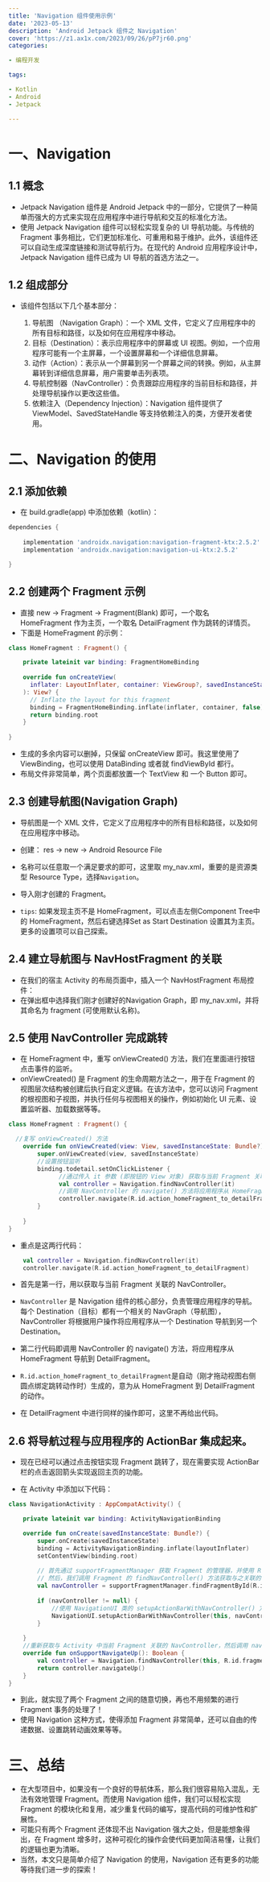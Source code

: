 ```yaml
---
title: 'Navigation 组件使用示例'
date: '2023-05-13'
description: 'Android Jetpack 组件之 Navigation'
cover: 'https://z1.ax1x.com/2023/09/26/pP7jr60.png'
categories:

- 编程开发

tags:

- Kotlin
- Android
- Jetpack

---
```


# 一、Navigation  

## 1.1 概念

- Jetpack Navigation 组件是 Android Jetpack 中的一部分，它提供了一种简单而强大的方式来实现在应用程序中进行导航和交互的标准化方法。
- 使用 Jetpack Navigation 组件可以轻松实现复杂的 UI 导航功能。与传统的 Fragment 事务相比，它们更加标准化、可重用和易于维护。此外，该组件还可以自动生成深度链接和测试导航行为。在现代的 Android 应用程序设计中，Jetpack Navigation 组件已成为 UI 导航的首选方法之一。

## 1.2 组成部分

- 该组件包括以下几个基本部分：

  1. 导航图 （Navigation Graph）：一个 XML 文件，它定义了应用程序中的所有目标和路径，以及如何在应用程序中移动。
  2. 目标（Destination）：表示应用程序中的屏幕或 UI 视图。例如，一个应用程序可能有一个主屏幕，一个设置屏幕和一个详细信息屏幕。
  3. 动作（Action）：表示从一个屏幕到另一个屏幕之间的转换。例如，从主屏幕转到详细信息屏幕，用户需要单击列表项。
  4. 导航控制器（NavController）：负责跟踪应用程序的当前目标和路径，并处理导航操作以更改这些值。
  5. 依赖注入（Dependency Injection）：Navigation 组件提供了 ViewModel、SavedStateHandle 等支持依赖注入的类，方便开发者使用。

# 二、Navigation 的使用

## 2.1 添加依赖
- 在 build.gradle(app) 中添加依赖（kotlin）：
```groovy
dependencies {
  
    implementation 'androidx.navigation:navigation-fragment-ktx:2.5.2'
    implementation 'androidx.navigation:navigation-ui-ktx:2.5.2'

}
```

## 2.2 创建两个 Fragment 示例
- 直接 new -> Fragment -> Fragment(Blank) 即可，一个取名 HomeFragment 作为主页，一个取名 DetailFragment 作为跳转的详情页。
- 下面是 HomeFragment 的示例：
```kotlin
class HomeFragment : Fragment() {

    private lateinit var binding: FragmentHomeBinding
  
    override fun onCreateView(
      inflater: LayoutInflater, container: ViewGroup?, savedInstanceState: Bundle?
    ): View? {
      // Inflate the layout for this fragment
      binding = FragmentHomeBinding.inflate(inflater, container, false)
      return binding.root
    }
  
}
```
- 生成的多余内容可以删掉，只保留 onCreateView 即可。我这里使用了 ViewBinding，也可以使用 DataBinding 或者就 findViewById 都行。
- 布局文件非常简单，两个页面都放置一个 TextView 和 一个 Button 即可。

## 2.3 创建导航图(Navigation Graph)

- 导航图是一个 XML 文件，它定义了应用程序中的所有目标和路径，以及如何在应用程序中移动。
- 创建： res -> new -> Android Resource File
- 名称可以任意取一个满足要求的即可，这里取 my_nav.xml，重要的是资源类型 Resource Type，选择`Navigation`。

- 导入刚才创建的 Fragment。

- `tips`: 如果发现主页不是 HomeFragment，可以点击左侧Component Tree中的 HomeFragment，然后右键选择Set as Start Destination 设置其为主页。更多的设置项可以自己探索。

## 2.4 建立导航图与 NavHostFragment 的关联

- 在我们的宿主 Activity 的布局页面中，插入一个 NavHostFragment 布局控件：
- 在弹出框中选择我们刚才创建好的Navigation Graph，即 my_nav.xml，并将其命名为 fragment (可使用默认名称)。

## 2.5 使用 NavController 完成跳转

- 在 HomeFragment 中，重写 onViewCreated() 方法，我们在里面进行按钮点击事件的监听。
- onViewCreated() 是 Fragment 的生命周期方法之一，用于在 Fragment 的视图层次结构被创建后执行自定义逻辑。在该方法中，您可以访问 Fragment 的根视图和子视图，并执行任何与视图相关的操作，例如初始化 UI 元素、设置监听器、加载数据等等。
```kotlin
class HomeFragment : Fragment() {

  //复写 onViewCreated() 方法
    override fun onViewCreated(view: View, savedInstanceState: Bundle?) {
        super.onViewCreated(view, savedInstanceState)
        //设置按钮监听
        binding.todetail.setOnClickListener {
              //通过传入 it 参数 (即按钮的 View 对象) 获取与当前 Fragment 关联的 NavController。
              val controller = Navigation.findNavController(it)
              //调用 NavController 的 navigate() 方法将应用程序从 HomeFragment 导航到 DetailFragment。
              controller.navigate(R.id.action_homeFragment_to_detailFragment)
        }
        
    }
}
```
- 重点是这两行代码：
```kotlin
    val controller = Navigation.findNavController(it)
    controller.navigate(R.id.action_homeFragment_to_detailFragment)
```
- 首先是第一行，用以获取与当前 Fragment 关联的 NavController。
- `NavController` 是 Navigation 组件的核心部分，负责管理应用程序的导航。每个 Destination（目标）都有一个相关的 NavGraph（导航图），NavController 将根据用户操作将应用程序从一个 Destination 导航到另一个 Destination。
- 第二行代码即调用 NavController 的 navigate() 方法，将应用程序从 HomeFragment 导航到 DetailFragment。
- `R.id.action_homeFragment_to_detailFragment`是自动（刚才拖动视图右侧圆点绑定跳转动作时）生成的，意为从 HomeFragment 到 DetailFragment 的动作。

- 在 DetailFragment 中进行同样的操作即可，这里不再给出代码。

## 2.6 将导航过程与应用程序的 ActionBar 集成起来。

- 现在已经可以通过点击按钮实现 Fragment 跳转了，现在需要实现 ActionBar 栏的点击返回箭头实现返回主页的功能。

- 在 Activity 中添加以下代码：
```kotlin
class NavigationActivity : AppCompatActivity() {

    private lateinit var binding: ActivityNavigationBinding

    override fun onCreate(savedInstanceState: Bundle?) {
        super.onCreate(savedInstanceState)
        binding = ActivityNavigationBinding.inflate(layoutInflater)
        setContentView(binding.root)
      
        // 首先通过 supportFragmentManager 获取 Fragment 的管理器，并使用 R.id.fragment 找到当前活动的 Fragment。
        // 然后，我们调用 Fragment 的 findNavController() 方法获取与之关联的 NavController
        val navController = supportFragmentManager.findFragmentById(R.id.fragment)?.findNavController()
      
        if (navController != null) {
            //使用 NavigationUI 类的 setupActionBarWithNavController() 方法将指定 Activity 的 ActionBar 与 NavController 关联起来
            NavigationUI.setupActionBarWithNavController(this, navController)
        }
      
    }
    //重新获取与 Activity 中当前 Fragment 关联的 NavController，然后调用 navigateUp() 方法以返回上一个 Fragment。
    override fun onSupportNavigateUp(): Boolean {
        val controller = Navigation.findNavController(this, R.id.fragment)
        return controller.navigateUp()
    }
}
```

- 到此，就实现了两个 Fragment 之间的随意切换，再也不用频繁的进行 Fragment 事务的处理了！
- 使用 Navigation 这种方式，使得添加 Fragment 非常简单，还可以自由的传递数据、设置跳转动画效果等等。

# 三、总结

- 在大型项目中，如果没有一个良好的导航体系，那么我们很容易陷入混乱，无法有效地管理 Fragment。而使用 Navigation 组件，我们可以轻松实现 Fragment 的模块化和复用，减少重复代码的编写，提高代码的可维护性和扩展性。
- 可能只有两个 Fragment 还体现不出 Navigation 强大之处，但是能想象得出，在 Fragment 增多时，这种可视化的操作会使代码更加简洁易懂，让我们的逻辑也更为清晰。
- 当然，本文只是简单介绍了 Navigation 的使用，Navigation 还有更多的功能等待我们进一步的探索！